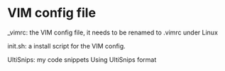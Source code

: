 VIM config file
===============

_vimrc: the VIM config file, it needs to be renamed to .vimrc under Linux

init.sh: a install script for the VIM config.

UltiSnips: my code snippets Using UltiSnips format
